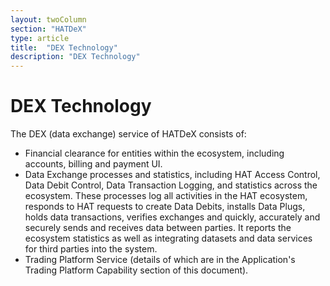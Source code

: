 ```yaml
---
layout: twoColumn
section: "HATDeX"
type: article
title:  "DEX Technology"
description: "DEX Technology"
---
```


# DEX Technology

The DEX (data exchange) service of HATDeX consists of: 
* Financial clearance for entities within the ecosystem, including accounts, billing and payment UI. 
* Data Exchange processes and statistics, including HAT Access Control, Data Debit Control, Data Transaction Logging, and statistics across the ecosystem. These processes log all activities in the HAT ecosystem, responds to HAT requests to create Data Debits, installs Data Plugs, holds data transactions, verifies exchanges and quickly, accurately and securely sends and receives data between parties. It reports the ecosystem statistics as well as integrating datasets and data services for third parties into the system. 
* Trading Platform Service (details of which are in the Application's Trading Platform Capability section of this document).
